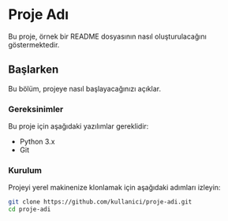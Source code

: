 # Proje Adı

Bu proje, örnek bir README dosyasının nasıl oluşturulacağını göstermektedir.

## Başlarken

Bu bölüm, projeye nasıl başlayacağınızı açıklar.

### Gereksinimler

Bu proje için aşağıdaki yazılımlar gereklidir:
- Python 3.x
- Git

### Kurulum

Projeyi yerel makinenize klonlamak için aşağıdaki adımları izleyin:

```bash
git clone https://github.com/kullanici/proje-adi.git
cd proje-adi
